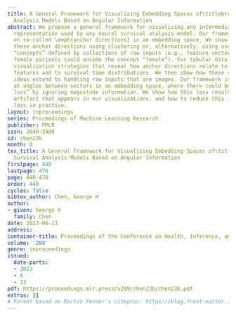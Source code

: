 ```yaml
---
title: A General Framework for Visualizing Embedding Spaces of\titlebreak Neural Survival
  Analysis Models Based on Angular Information
abstract: We propose a general framework for visualizing any intermediate embedding
  representation used by any neural survival analysis model. Our framework is based
  on so-called \emph{anchor directions} in an embedding space. We show how to estimate
  these anchor directions using clustering or, alternatively, using user-supplied
  “concepts” defined by collections of raw inputs (e.g., feature vectors all from
  female patients could encode the concept “female”). For tabular data, we present
  visualization strategies that reveal how anchor directions relate to raw clinical
  features and to survival time distributions. We then show how these visualization
  ideas extend to handling raw inputs that are images. Our framework is built on looking
  at angles between vectors in an embedding space, where there could be “information
  loss” by ignoring magnitude information. We show how this loss results in a “clumping”
  artifact that appears in our visualizations, and how to reduce this information
  loss in practice.
layout: inproceedings
series: Proceedings of Machine Learning Research
publisher: PMLR
issn: 2640-3498
id: chen23b
month: 0
tex_title: A General Framework for Visualizing Embedding Spaces of\titlebreak Neural
  Survival Analysis Models Based on Angular Information
firstpage: 440
lastpage: 476
page: 440-476
order: 440
cycles: false
bibtex_author: Chen, George H
author:
- given: George H
  family: Chen
date: 2023-06-13
address:
container-title: Proceedings of the Conference on Health, Inference, and Learning
volume: '209'
genre: inproceedings
issued:
  date-parts:
  - 2023
  - 6
  - 13
pdf: https://proceedings.mlr.press/v209/chen23b/chen23b.pdf
extras: []
# Format based on Martin Fenner's citeproc: https://blog.front-matter.io/posts/citeproc-yaml-for-bibliographies/
---
```

